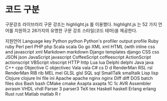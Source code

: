 # 코드 구분


구문강조 라이브러리
구문 강조는 highlight.js 를 이용했다. highlight.js 는 52 가지 언어를 지원하고 26가지의 유명한 구문 강조 스타일(코드 테마)을 제공한다.

지원언어
Language	key
Python	python
Python's profiler output	profile
Ruby	ruby
Perl	perl
PHP	php
Scala	scala
Go	go
XML	xml
HTML (with inline css and javascript	xml
Markdown	markdown
Django templates	django
CSS	css
JSON	json
JavaScript	javascript
CoffeeScript	coffeescript
ActionScript	actionscript
VBScript	vbscript
HTTP	http
Lua	lua
Delphi	delphi
Java	java
C++	cpp
Objective C	objectivec
Vala	vala
C#	cs
D	d
RenderMan RSL	rsl
RenderMan RIB	rib
MEL	mel
GLSL	glsl
SQL	sql
SmallTalk	smalltalk
Lisp	lisp
Clojure	clojure
Ini file	ini
Apache	apache
nginx	nginx
Diff	diff
DOS batch files	dos
Bash	bash
CMake	cmake
Axapta	axapta
1C	1c
AVR Assembler	avrasm
VHDL	vhdl
Parser 3	parser3
TeX	tex
Haskell	haskell
Erlang	erlang
Rust	rust
Matlab	matlab
R	r
